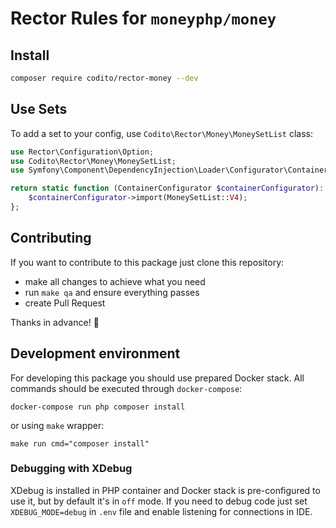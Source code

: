# Rector Rules for `moneyphp/money`

## Install

```bash
composer require codito/rector-money --dev
```

## Use Sets

To add a set to your config, use `Codito\Rector\Money\MoneySetList` class:

```php
use Rector\Configuration\Option;
use Codito\Rector\Money\MoneySetList;
use Symfony\Component\DependencyInjection\Loader\Configurator\ContainerConfigurator;

return static function (ContainerConfigurator $containerConfigurator): void {
    $containerConfigurator->import(MoneySetList::V4);
};
```

## Contributing

If you want to contribute to this package just clone this repository:

- make all changes to achieve what you need
- run `make qa` and ensure everything passes
- create Pull Request

Thanks in advance! :beers:

## Development environment

For developing this package you should use prepared Docker stack. All commands should be executed
through `docker-compose`:

```
docker-compose run php composer install
```

or using `make` wrapper:

```
make run cmd="composer install"
```

### Debugging with XDebug

XDebug is installed in PHP container and Docker stack is pre-configured to use it, but by default it's in `off` mode. If
you need to debug code just set `XDEBUG_MODE=debug` in `.env` file and enable listening for connections in IDE.
